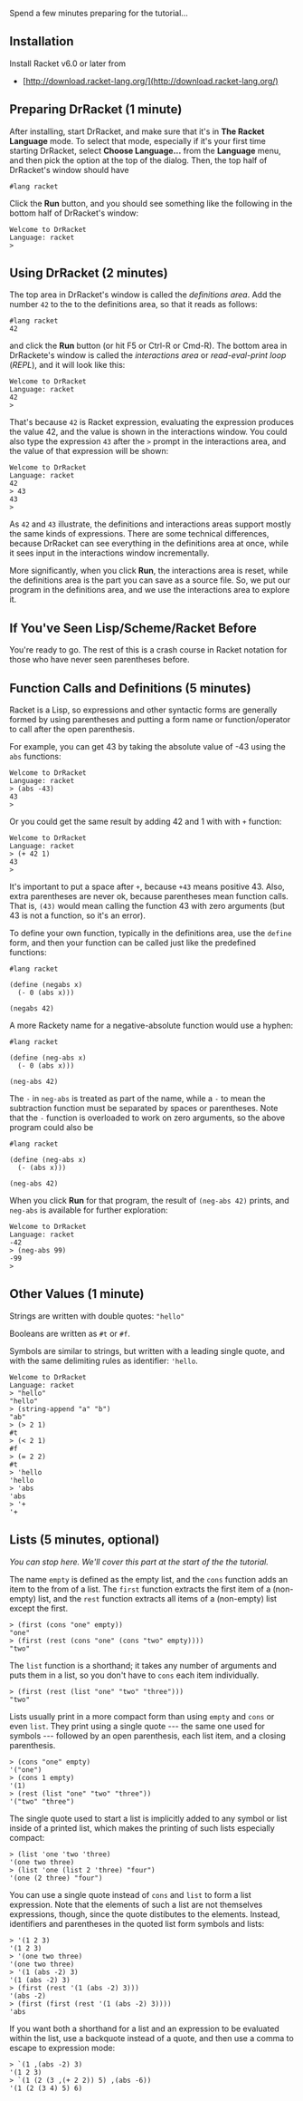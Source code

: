 Spend a few minutes preparing for the tutorial...

Installation
------------

Install Racket v6.0 or later from 

 * [http://download.racket-lang.org/](http://download.racket-lang.org/)


Preparing DrRacket (1 minute)
-----------------------------

After installing, start DrRacket, and make sure that it's in **The
Racket Language** mode. To select that mode, especially if it's your
first time starting DrRacket, select **Choose Language...** from the
**Language** menu, and then pick the option at the top of the dialog.
Then, the top half of DrRacket's window should have

    #lang racket

Click the **Run** button, and you should see something like the
following in the bottom half of DrRacket's window:

    Welcome to DrRacket
    Language: racket
    > 


Using DrRacket (2 minutes)
--------------------------

The top area in DrRacket's window is called the _definitions area_.
Add the number `42` to the to the definitions area, so that it reads
as follows:

    #lang racket
    42

and click the **Run** button (or hit F5 or Ctrl-R or Cmd-R). The
bottom area in DrRackete's window is called the _interactions area_ or
_read-eval-print loop_ (_REPL_), and it will look like this:

    Welcome to DrRacket
    Language: racket
    42
    > 

That's because `42` is Racket expression, evaluating the expression
produces the value 42, and the value is shown in the interactions
window. You could also type the expression `43` after the `>` prompt
in the interactions area, and the value of that expression will be
shown:

    Welcome to DrRacket
    Language: racket
    42
    > 43
    43
    >

As `42` and `43` illustrate, the definitions and interactions areas
support mostly the same kinds of expressions. There are some technical
differences, because DrRacket can see everything in the definitions
area at once, while it sees input in the interactions window
incrementally.

More significantly, when you click **Run**, the interactions area is
reset, while the definitions area is the part you can save as a source
file. So, we put our program in the definitions area, and we use the
interactions area to explore it.


If You've Seen Lisp/Scheme/Racket Before
----------------------------------------

You're ready to go. The rest of this is a crash course in Racket
notation for those who have never seen parentheses before.


Function Calls and Definitions (5 minutes)
------------------------------------------

Racket is a Lisp, so expressions and other syntactic forms are
generally formed by using parentheses and putting a form name or
function/operator to call after the open parenthesis.

For example, you can get 43 by taking the absolute value of -43
using the `abs` functions:

    Welcome to DrRacket
    Language: racket
    > (abs -43)
    43
    >

Or you could get the same result by adding 42 and 1 with with `+`
function:

    Welcome to DrRacket
    Language: racket
    > (+ 42 1)
    43
    >

It's important to put a space after `+`, because `+43` means positive
43. Also, extra parentheses are never ok, because parentheses mean
function calls. That is, `(43)` would mean calling the function 43
with zero arguments (but 43 is not a function, so it's an error).

To define your own function, typically in the definitions area, use
the `define` form, and then your function can be called just like the
predefined functions:

    #lang racket

    (define (negabs x)
      (- 0 (abs x)))

    (negabs 42)

A more Rackety name for a negative-absolute function would use a
hyphen:

    #lang racket

    (define (neg-abs x)
      (- 0 (abs x)))

    (neg-abs 42)

The `-` in `neg-abs` is treated as part of the name, while a `-` to
mean the subtraction function must be separated by spaces or
parentheses. Note that the `-` function is overloaded to work on zero
arguments, so the above program could also be

    #lang racket

    (define (neg-abs x)
      (- (abs x)))

    (neg-abs 42)

When you click **Run** for that program, the result of `(neg-abs 42)`
prints, and `neg-abs` is available for further exploration:


    Welcome to DrRacket
    Language: racket
    -42
    > (neg-abs 99)
    -99
    >


Other Values (1 minute)
-----------------------

Strings are written with double quotes: `"hello"`

Booleans are written as `#t` or `#f`.

Symbols are similar to strings, but written with a leading single
quote, and with the same delimiting rules as identifier: `'hello`.
    
    Welcome to DrRacket
    Language: racket
    > "hello"
    "hello"
    > (string-append "a" "b")
    "ab"
    > (> 2 1)
    #t
    > (< 2 1)
    #f
    > (= 2 2)
    #t
    > 'hello
    'hello
    > 'abs
    'abs
    > '+
    '+


Lists (5 minutes, optional)
---------------------------

_You can stop here. We'll cover this part at the start of the the tutorial._

The name `empty` is defined as the empty list, and the `cons` function
adds an item to the from of a list. The `first` function extracts the
first item of a (non-empty) list, and the `rest` function extracts all
items of a (non-empty) list except the first.

    > (first (cons "one" empty))
    "one"
    > (first (rest (cons "one" (cons "two" empty))))
    "two"

The `list` function is a shorthand; it takes any number of arguments
and puts them in a list, so you don't have to `cons` each item
individually.

    > (first (rest (list "one" "two" "three")))
    "two"

Lists usually print in a more compact form than using `empty` and
`cons` or even `list`. They print using a single quote --- the same
one used for symbols --- followed by an open parenthesis, each list
item, and a closing parenthesis.
    
    > (cons "one" empty)
    '("one")
    > (cons 1 empty)
    '(1)
    > (rest (list "one" "two" "three"))
    '("two" "three")

The single quote used to start a list is implicitly added to any
symbol or list inside of a printed list, which makes the printing of
such lists especially compact:

    > (list 'one 'two 'three)
    '(one two three)
    > (list 'one (list 2 'three) "four")
    '(one (2 three) "four")

You can use a single quote instead of `cons` and `list` to form a list
expression. Note that the elements of such a list are not themselves
expressions, though, since the quote distibutes to the
elements. Instead, identifiers and parentheses in the quoted list form
symbols and lists:

    > '(1 2 3)
    '(1 2 3)
    > '(one two three)
    '(one two three)
    > '(1 (abs -2) 3)
    '(1 (abs -2) 3)
    > (first (rest '(1 (abs -2) 3)))
    '(abs -2)
    > (first (first (rest '(1 (abs -2) 3))))
    'abs

If you want both a shorthand for a list and an expression to be
evaluated within the list, use a backquote instead of a quote, and
then use a comma to escape to expression mode:

    > `(1 ,(abs -2) 3)
    '(1 2 3)
    > `(1 (2 (3 ,(+ 2 2)) 5) ,(abs -6))
    '(1 (2 (3 4) 5) 6)
